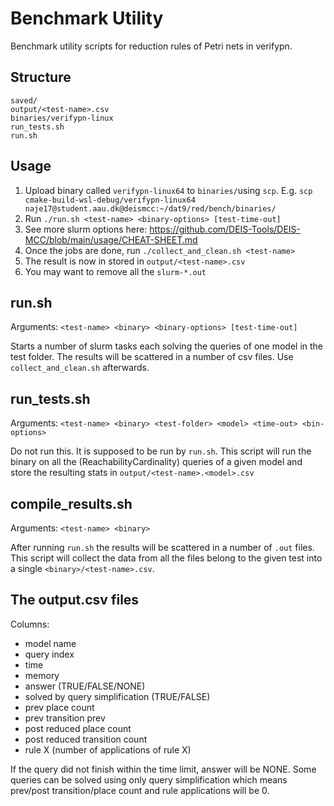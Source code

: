 # Benchmark Utility

Benchmark utility scripts for reduction rules of Petri nets in verifypn.

## Structure
```
saved/
output/<test-name>.csv
binaries/verifypn-linux
run_tests.sh
run.sh
```

## Usage
1) Upload binary called `verifypn-linux64` to `binaries/`using `scp`. E.g. `scp cmake-build-wsl-debug/verifypn-linux64 naje17@student.aau.dk@deismcc:~/dat9/red/bench/binaries/`
1) Run `./run.sh <test-name> <binary-options> [test-time-out]`
1) See more slurm options here: https://github.com/DEIS-Tools/DEIS-MCC/blob/main/usage/CHEAT-SHEET.md
1) Once the jobs are done, run `./collect_and_clean.sh <test-name>`
1) The result is now in stored in `output/<test-name>.csv`
1) You may want to remove all the `slurm-*.out`

## run.sh
Arguments: `<test-name> <binary> <binary-options> [test-time-out]`

Starts a number of slurm tasks each solving the queries of one model in the test folder.
The results will be scattered in a number of csv files. Use `collect_and_clean.sh` afterwards.

## run_tests.sh
Arguments: `<test-name> <binary> <test-folder> <model> <time-out> <bin-options>`

Do not run this. It is supposed to be run by `run.sh`.
This script will run the binary on all the (ReachabilityCardinality) queries of a given model and
store the resulting stats in `output/<test-name>.<model>.csv`

## compile_results.sh
Arguments: `<test-name> <binary>`

After running `run.sh` the results will be scattered in a number of `.out` files.
This script will collect the data from all the files belong to the given test into a single `<binary>/<test-name>.csv`.

## The output.csv files
Columns:
- model name
- query index
- time
- memory
- answer (TRUE/FALSE/NONE)
- solved by query simplification (TRUE/FALSE)
- prev place count
- prev transition prev
- post reduced place count
- post reduced transition count
- rule X (number of applications of rule X)

If the query did not finish within the time limit, answer will be NONE. Some queries can be solved using only
query simplification which means prev/post transition/place count and rule applications will be 0.
